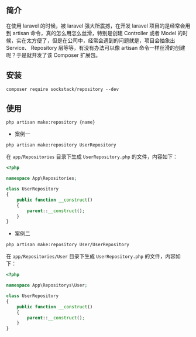 ## 简介

在使用 laravel 的时候，被 laravel 强大所震撼，在开发 laravel 项目的是经常会用到 artisan 命令，真的怎么用怎么丝滑，特别是创建 Controller 或者 Model 的时候，实在太方便了，但是在公司中，经常会遇到的问题就是，项目会抽象出 Service、 Repository 层等等，有没有办法可以像 artisan 命令一样丝滑的创建呢？于是就开发了该 Composer 扩展包。

## 安装

```shell
composer require sockstack/repository --dev
```

## 使用

```shell
php artisan make:repository {name}
```
- 案例一

```shell
php artisan make:repository UserRepository
```

在 `app/Repositories` 目录下生成 `UserRepository.php` 的文件，内容如下：

```php
<?php

namespace App\Repositories;

class UserRepository
{
    public function __construct()
    {
        parent::__construct();
    }
}
```

- 案例二

```shell
php artisan make:repository User/UserRepository
```

在 `app/Repositories/User` 目录下生成 `UserRepository.php` 的文件，内容如下：

```php
<?php

namespace App\Repositorys\User;

class UserRepository
{
    public function __construct()
    {
        parent::__construct();
    }
}
```
